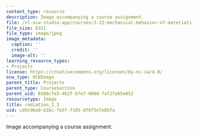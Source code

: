 ```yaml
---
content_type: resource
description: Image accompanying a course assignment.
file: /ol-ocw-studio-app/courses/3-22-mechanical-behavior-of-materials-spring-2008/cd9c96e0b1bcfe5ff1050f6f5e7e05fa_radiation_3_3.jpg
file_size: 6321
file_type: image/jpeg
image_metadata:
  caption: ''
  credit: ''
  image-alt: ''
learning_resource_types:
- Projects
license: https://creativecommons.org/licenses/by-nc-sa/4.0/
ocw_type: OCWImage
parent_title: Projects
parent_type: CourseSection
parent_uid: 8388cfe3-4b2f-b7e7-0060-faf27a65e652
resourcetype: Image
title: radiation_3_3
uid: cd9c96e0-b1bc-fe5f-f105-0f6f5e7e05fa
---
```

Image accompanying a course assignment.
